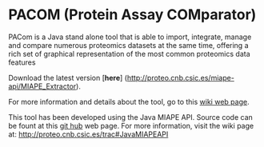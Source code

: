 # PACOM (Protein Assay COMparator)
PACom is a Java stand alone tool that is able to import, integrate, manage and compare numerous proteomics datasets at the same time, offering a rich set of graphical representation of the most common proteomics data features

Download the latest version [**here**] (http://proteo.cnb.csic.es/miape-api/MIAPE_Extractor).

For more information and details about the tool, go to this [wiki web page](http://proteo.cnb.csic.es/trac#MIAPEExtractorTool).

This tool has been developed using the Java MIAPE API. Source code can be fount at this [git hub](https://github.com/smdb21/java-miape-api) web page. For more information, visit the wiki page at: http://proteo.cnb.csic.es/trac#JavaMIAPEAPI
